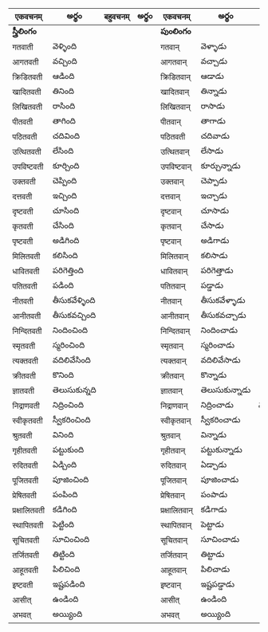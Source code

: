 


| एकवचनम् | అర్థం | बहुवचनम् | అర్థం | एकवचनम् | అర్థం | बहुवचनम् | అర్థం |
|----------|--------|--------|-------|-------|--------|-------|-------|
|**స్త్రీలింగం**||||**పుంలింగం**||||
| गतवाती  | వెళ్ళింది | | | गतवान् | వెళ్ళాడు | | |
| आगतवती | వచ్చింది | | |  आगतवान् | వచ్చాడు | | |
| क्रिडितवती | ఆడింది | | | क्रिडितवान् | ఆడాడు | | |
| खादितवती  | తినింది | | | खादितवान् | తిన్నాడు | | |
| लिखितवती | రాసింది | | | लिखितवान् | రాసాడు | | |
| पीतवती | తాగింది | | | पीतवान् | తాగాడు | | |
| पठितवती | చదివింది | | | पठितवती | చదివాడు | | |
| उत्थितवती | లేసింది | | | उत्थितवान् | లేసాడు | | |
| उपविष्टवती | కూర్చింది | | | उपविष्टवान् | కూర్చున్నాడు | | |
| उक्तवती | చెప్పింది | | | उक्तवान् | చెప్పాడు | | |
| दत्तवती | ఇచ్చింది | | | दत्तवान् | ఇచ్చాడు | | |
| दृष्टवती | చూసింది | | | दृष्टवान् | చూసాడు | | |
| कृतवती | చేసింది | | | कृतवान् | చేసాడు | | |
| पृष्टवती | అడిగింది | | | पृष्टवान् | అడిగాడు | | |
| मिलितवती | కలిసింది | | | मिलितवान् | కలిసాడు | | |
| धावितवती | పరిగెత్తింది | | | धावितवान् | పరిగెత్తాడు | | |
| पतितवती | పడింది | | | पतितवान् | పడ్డాడు | | |
| नीतवती | తీసుకవేళ్ళింది  | | | नीतवान् | తీసుకవేళ్ళాడు | | |
| आनीतवती | తీసుకవచ్చింది | | | आनीतवान् | తీసుకవచ్చాడు | | |
| निन्दितवती | నిందించింది | | | निन्दितवान् | నిందించాడు | | |
| स्मृतवती | స్మరించింది | | | स्मृतवान् | స్మరించాడు | | |
| त्यक्तवती | వదిలివేసింది | | | त्यक्तवान् | వదిలివేసాడు | | |
| क्रीतवती | కొనింది | | | क्रीतवान् | కొన్నాడు | | |
| ज्ञातवती | తెలుసుకున్నది | | | ज्ञातवान् | తెలుసుకున్నాడు | | |
| निद्राणवती | నిద్రించింది | | | निद्राणवान् | నిద్రించాడు | నిద్రించాడు | |
| स्वीकृतवती | స్వీకరించింది | | | स्वीकृतवान् | స్వీకరించాడు | | |
| श्रुतवती | వినింది | | | श्रुतवान् | విన్నాడు | | |
| गृहीतवती | పట్టుకుంది | | | गृहीतवान् | పట్టుకున్నాడు | | |
| रुदितवती | ఏడ్చింది | | | रुदितवान् | ఏడ్చాడు | | |
| पूजितवती | పూజించింది | | | पूजितवान् | పూజించాడు  | | |
| प्रेषितवती | పంపింది | | | प्रेषितवान् | పంపాడు | | |
| प्रक्षालितवती | కడిగింది | | | प्रक्षालितवान् | కడిగాడు | | |
| स्थापितवती | పెట్టింది | | | स्थापितवान् | పెట్టాడు | | |
| सूचितवती | సూచించింది | | | सूचितवान् | సూచించాడు | | |
| तर्जितवती | తిట్టింది | | | तर्जितवान् | తిట్టాడు | | |
| आहूतवती | పిలిచింది | | | आहूतवान् | పిలిచాడు | | |
| इष्टवती | ఇష్టపడింది | | | इष्टवान् | ఇష్టపడ్డాడు | | |
| आसीत् | ఉండింది | | | आसीत् | ఉండింది | | |
| अभवत् | అయ్యింది  | | | अभवत् | అయ్యింది | | |

